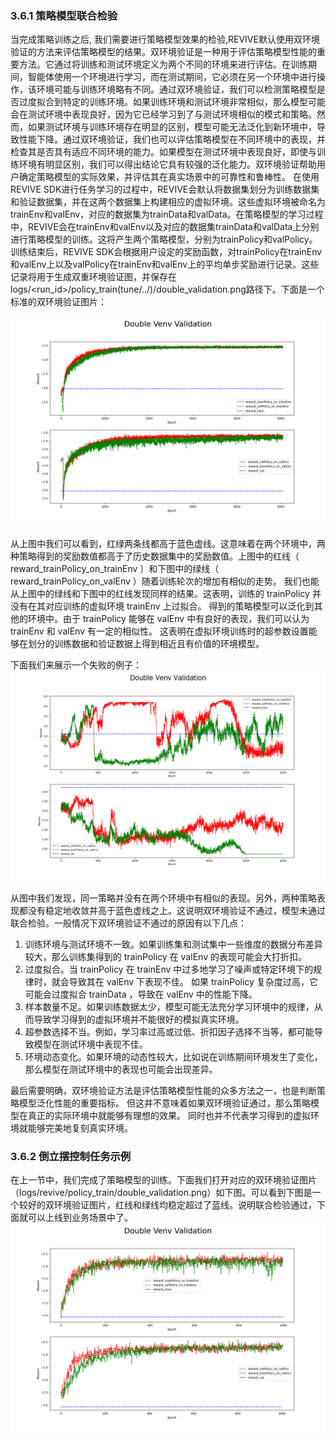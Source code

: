 ### 3.6.1 策略模型联合检验
当完成策略训练之后, 我们需要进行策略模型效果的检验,REVIVE默认使用双环境验证的方法来评估策略模型的结果。双环境验证是一种用于评估策略模型性能的重要方法。它通过将训练和测试环境定义为两个不同的环境来进行评估。在训练期间，智能体使用一个环境进行学习，而在测试期间，它必须在另一个环境中进行操作，该环境可能与训练环境略有不同。通过双环境验证，我们可以检测策略模型是否过度拟合到特定的训练环境。如果训练环境和测试环境非常相似，那么模型可能会在测试环境中表现良好，因为它已经学习到了与测试环境相似的模式和策略。然而，如果测试环境与训练环境存在明显的区别，模型可能无法泛化到新环境中，导致性能下降。通过双环境验证，我们也可以评估策略模型在不同环境中的表现，并检查其是否具有适应不同环境的能力。如果模型在测试环境中表现良好，即使与训练环境有明显区别，我们可以得出结论它具有较强的泛化能力。双环境验证帮助用户确定策略模型的实际效果，并评估其在真实场景中的可靠性和鲁棒性。
在使用REVIVE SDK进行任务学习的过程中，REVIVE会默认将数据集划分为训练数据集和验证数据集，并在这两个数据集上构建相应的虚拟环境。这些虚拟环境被命名为trainEnv和valEnv，对应的数据集为trainData和valData。在策略模型的学习过程中，REVIVE会在trainEnv和valEnv以及对应的数据集trainData和valData上分别进行策略模型的训练。这将产生两个策略模型，分别为trainPolicy和valPolicy。训练结束后，REVIVE SDK会根据用户设定的奖励函数，对trainPolicy在trainEnv和valEnv上以及valPolicy在trainEnv和valEnv上的平均单步奖励进行记录。这些记录将用于生成双重环境验证图，并保存在logs/<run_id>/policy_train(tune/../)/double_validation.png路径下。下面是一个标准的双环境验证图片：

![](../assets/3.6-0.png)

从上图中我们可以看到，红绿两条线都高于蓝色虚线。这意味着在两个环境中，两种策略得到的奖励数值都高于了历史数据集中的奖励数值。上图中的红线（ reward_trainPolicy_on_trainEnv ）和下图中的绿线（ reward_trainPolicy_on_valEnv ）随着训练轮次的增加有相似的走势。 我们也能从上图中的绿线和下图中的红线发现同样的结果。这表明，训练的 trainPolicy 并没有在其对应训练的虚拟环境 trainEnv 上过拟合。 得到的策略模型可以泛化到其他的环境中。由于 trainPolicy 能够在 valEnv 中有良好的表现，我们可以认为 trainEnv 和 valEnv 有一定的相似性。 这表明在虚拟环境训练时的超参数设置能够在划分的训练数据和验证数据上得到相近且有价值的环境模型。

下面我们来展示一个失败的例子：
![](../assets/3.6-1.png)

从图中我们发现，同一策略并没有在两个环境中有相似的表现。另外，两种策略表现都没有稳定地收敛并高于蓝色虚线之上。这说明双环境验证不通过，模型未通过联合检验。一般情况下双环境验证不通过的原因有以下几点：

1. 训练环境与测试环境不一致。如果训练集和测试集中一些维度的数据分布差异较大，那么训练集得到的 trainPolicy 在 valEnv 的表现可能会大打折扣。
2. 过度拟合。当 trainPolicy 在 trainEnv 中过多地学习了噪声或特定环境下的规律时，就会导致其在 valEnv 下表现不佳。 如果 trainPolicy 复杂度过高，它可能会过度拟合 trainData ，导致在 valEnv 中的性能下降。
3. 样本数量不足。如果训练数据太少，模型可能无法充分学习环境中的规律，从而导致学习得到的虚拟环境并不能很好的模拟真实环境。
4. 超参数选择不当。例如，学习率过高或过低、折扣因子选择不当等，都可能导致模型在测试环境中表现不佳。
5. 环境动态变化。如果环境的动态性较大，比如说在训练期间环境发生了变化，那么模型在测试环境中的表现也可能会出现差异。

最后需要明确，双环境验证方法是评估策略模型性能的众多方法之一，也是判断策略模型泛化性能的重要指标。 但这并不意味着如果双环境验证通过，那么策略模型在真正的实际环境中就能够有理想的效果。 同时也并不代表学习得到的虚拟环境就能够完美地复刻真实环境。


### 3.6.2 倒立摆控制任务示例
在上一节中，我们完成了策略模型的训练。下面我们打开对应的双环境验证图片（logs/revive/policy_train/double_validation.png）如下图。可以看到下图是一个较好的双环境验证图片，红线和绿线均稳定超过了蓝线。说明联合检验通过，下面就可以上线到业务场景中了。
![](../assets/3.6-2.png)

